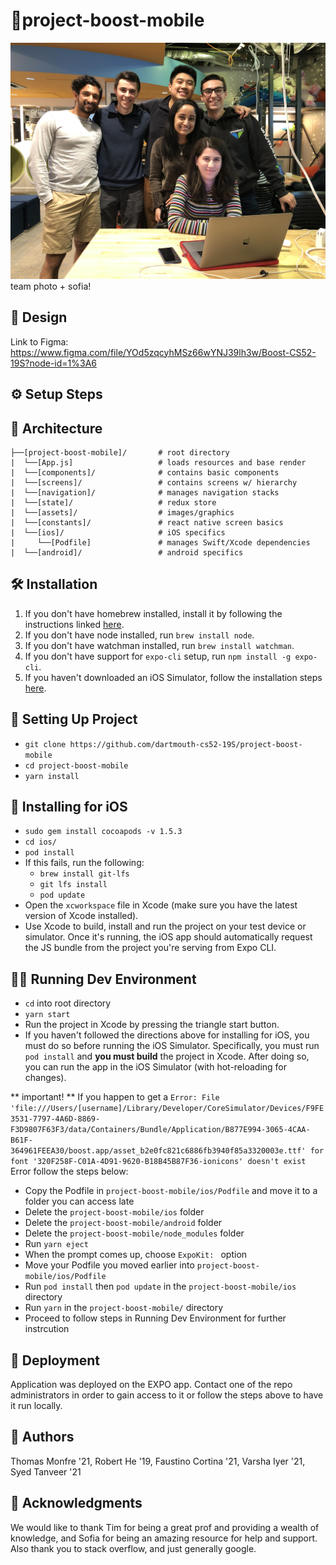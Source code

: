 # 📱project-boost-mobile 

![*how?*](https://github.com/dartmouth-cs52-19S/project-boost-web/blob/master/src/assets/team.jpg)
team photo + sofia!

## 🎨 Design 

Link to Figma: https://www.figma.com/file/YOd5zqcyhMSz66wYNJ39lh3w/Boost-CS52-19S?node-id=1%3A6
## ⚙️ Setup Steps  

## 📐 Architecture 

```
├──[project-boost-mobile]/       # root directory
|  └──[App.js]                   # loads resources and base render
|  └──[components]/              # contains basic components 
|  └──[screens]/                 # contains screens w/ hierarchy
|  └──[navigation]/              # manages navigation stacks
|  └──[state]/                   # redux store
|  └──[assets]/                  # images/graphics
|  └──[constants]/               # react native screen basics
|  └──[ios]/                     # iOS specifics
|     └──[Podfile]               # manages Swift/Xcode dependencies
|  └──[android]/                 # android specifics
```

## 🛠️ Installation 

1. If you don't have homebrew installed, install it by following the instructions linked [here](https://brew.sh/).
2. If you don't have node installed, run `brew install node`.
3. If you don't have watchman installed, run `brew install watchman`.
4. If you don't have support for `expo-cli` setup, run `npm install -g expo-cli`.
5. If you haven't downloaded an iOS Simulator, follow the installation steps [here](https://docs.expo.io/versions/v32.0.0/introduction/installation/).

## 🧰 Setting Up Project 

- `git clone https://github.com/dartmouth-cs52-19S/project-boost-mobile`
- `cd project-boost-mobile`
- `yarn install`

## 🍎 Installing for iOS 

- `sudo gem install cocoapods -v 1.5.3`
- `cd ios/`
- `pod install`
- If this fails, run the following:
    - `brew install git-lfs`
    - `git lfs install`
    - `pod update`
- Open the `xcworkspace` file in Xcode (make sure you have the latest version of Xcode installed).
- Use Xcode to build, install and run the project on your test device or simulator. Once it's running, the iOS app should automatically request the JS bundle from the project you're serving from Expo CLI.

## 🏃‍♀️ Running Dev Environment 

- `cd` into root directory
- `yarn start`
- Run the project in Xcode by pressing the triangle start button.
- If you haven't followed the directions above for installing for iOS, you must do so before running the iOS Simulator. Specifically, you must run `pod install` and **you must build** the project in Xcode. After doing so, you can run the app in the iOS Simulator (with hot-reloading for changes).

** important! **
If you happen to get a `Error: File 'file:///Users/[username]/Library/Developer/CoreSimulator/Devices/F9FE3531-7797-4A6D-8869-F3D9807F63F3/data/Containers/Bundle/Application/B877E994-3065-4CAA-B61F-364961FEEA30/boost.app/asset_b2e0fc821c6886fb3940f85a3320003e.ttf' for font '320F258F-C01A-4D91-9620-B18B45B87F36-ionicons' doesn't exist` Error follow the steps below:

- Copy the Podfile in `project-boost-mobile/ios/Podfile` and move it to a folder you can access late
- Delete the `project-boost-mobile/ios` folder
- Delete the `project-boost-mobile/android` folder
- Delete the `project-boost-mobile/node_modules` folder
- Run `yarn eject`
- When the prompt comes up, choose `ExpoKit: ` option
- Move your Podfile you moved earlier into `project-boost-mobile/ios/Podfile`
- Run `pod install` then `pod update` in the `project-boost-mobile/ios` directory
- Run `yarn` in the `project-boost-mobile/` directory
- Proceed to follow steps in Running Dev Environment for further instrcution

## 🚀 Deployment 

Application was deployed on the EXPO app. Contact one of the repo administrators in order to gain access to it or follow the steps above to have it run locally.

## 👵 Authors 

Thomas Monfre '21,
Robert He '19,
Faustino Cortina '21,
Varsha Iyer '21,
Syed Tanveer '21

## 💓 Acknowledgments 

We would like to thank Tim for being a great prof and providing a wealth of knowledge, and Sofia for being an amazing resource for help and support. Also thank you to stack overflow, and just generally google.
